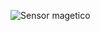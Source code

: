 ![Sensor magetico](https://github.com/Brandon-SR/Sensores_R2/assets/132231023/b3ac868d-8a37-4d29-8837-10f61321c0e1)
